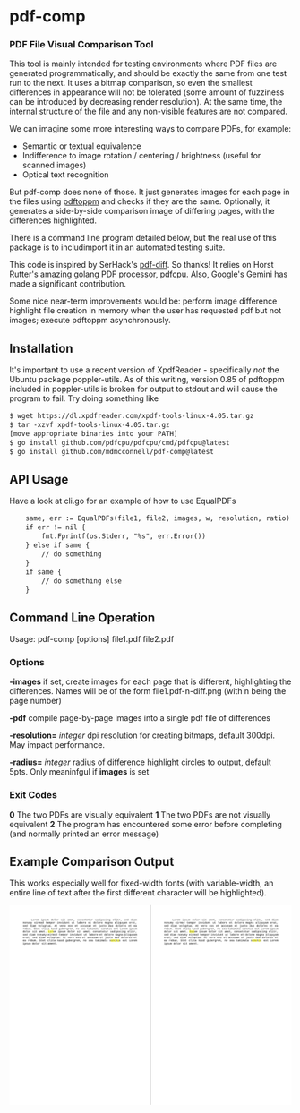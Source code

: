 # pdf-comp
### PDF File Visual Comparison Tool

This tool is mainly intended for testing environments where PDF files are generated programmatically, and should be exactly the same from one test run to the next.  It uses a bitmap comparison, so even the smallest differences in appearance will not be tolerated (some amount of fuzziness can be introduced by decreasing render resolution).  At the same time, the internal structure of the file and any non-visible features are not compared.

We can imagine some more interesting ways to compare PDFs, for example:

* Semantic or textual equivalence
* Indifference to image rotation / centering / brightness (useful for scanned images)
* Optical text recognition

But pdf-comp does none of those.  It just generates images for each page in the files using [pdftoppm](https://www.xpdfreader.com/pdftoppm-man.html) and checks if they are the same.  Optionally, it generates a side-by-side comparison image of differing pages, with the differences highlighted.

There is a command line program detailed below, but the real use of this package is to includimport it in an automated testing suite.

This code is inspired by SerHack's [pdf-diff](https://github.com/serhack/pdf-diff).  So thanks!  It relies on Horst Rutter's amazing golang PDF processor, [pdfcpu](https://pdfcpu.io/). Also, Google's Gemini has made a significant contribution.

Some nice near-term improvements would be: perform image difference highlight file creation in memory when the user has requested pdf but not images; execute pdftoppm asynchronously.

## Installation
It's important to use a recent version of XpdfReader - specifically *not* the Ubuntu package poppler-utils.  As of this writing, version 0.85 of pdftoppm included in poppler-utils is broken for output to stdout and will cause the program to fail.
Try doing something like
```
$ wget https://dl.xpdfreader.com/xpdf-tools-linux-4.05.tar.gz
$ tar -xzvf xpdf-tools-linux-4.05.tar.gz
[move appropriate binaries into your PATH]
$ go install github.com/pdfcpu/pdfcpu/cmd/pdfcpu@latest
$ go install github.com/mdmcconnell/pdf-comp@latest
```

## API Usage
Have a look at cli.go for an example of how to use EqualPDFs
```
	same, err := EqualPDFs(file1, file2, images, w, resolution, ratio)
	if err != nil {
		fmt.Fprintf(os.Stderr, "%s", err.Error())
	} else if same {
		// do something
	}
	if same {
		// do something else
	}
```

## Command Line Operation
Usage: pdf-comp [options] file1.pdf file2.pdf 

### Options

**-images** if set, create images for each page that is different, highlighting the differences.  Names will be of the form file1.pdf-n-diff.png (with n being the page number)

**-pdf** compile page-by-page images into a single pdf file of differences

**-resolution=** *integer* dpi resolution for creating bitmaps, default 300dpi.  May impact performance.

**-radius=** *integer* radius of difference highlight circles to output, default 5pts.  Only meaninfgul if **images** is set

### Exit Codes

 __0__ 
 The two PDFs are visually equivalent
 __1__ 
 The two PDFs are not visually equivalent
 __2__ 
 The program has encountered some error before completing (and normally printed an error message)

## Example Comparison Output
This works especially well for fixed-width fonts (with variable-width, an entire line of text after the first different character will be highlighted).


![Lorem comparison][def]


[def]: https://github.com/mdmcconnell/pdf-comp/blob/f8abf71bbb09771c9b248301c2e9822cee40a101/assets/loremM.pdf-1-diff.png "Differences highlighted"